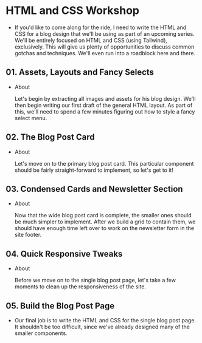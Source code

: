 # HTML and CSS Workshop

- If you'd like to come along for the ride, I need to write the HTML and CSS for a blog design that we'll be using as part of an upcoming series. We'll be entirely focused on HTML and CSS (using Tailwind), exclusively. This will give us plenty of opportunities to discuss common gotchas and techniques. We'll even run into a roadblock here and there.

## 01. Assets, Layouts and Fancy Selects

- About

  Let's begin by extracting all images and assets for his blog design. We'll then begin writing our first draft of the general HTML layout. As part of this, we'll need to spend a few minutes figuring out how to style a fancy select menu.

## 02. The Blog Post Card

- About

  Let's move on to the primary blog post card. This particular component should be fairly straight-forward to implement, so let's get to it!

## 03. Condensed Cards and Newsletter Section

- About

  Now that the wide blog post card is complete, the smaller ones should be much simpler to implement. After we build a grid to contain them, we should have enough time left over to work on the newsletter form in the site footer.

## 04. Quick Responsive Tweaks

- About

  Before we move on to the single blog post page, let's take a few moments to clean up the responsiveness of the site.

## 05. Build the Blog Post Page

- Our final job is to write the HTML and CSS for the single blog post page. It shouldn't be too difficult, since we've already designed many of the smaller components.
